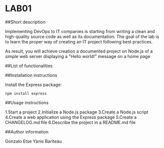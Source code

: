 # LAB01

##Short description

Implementing DevOps to IT companies is starting from writing a clean and high-quality source code as well as its documentation. The goal of the lab is to learn the proper way of creating an IT project following best practices.

As result, you will achieve creation a documented project on Node.js of a simple web server displaying a "Hello world!" message on a home page

##List of functionalities

##Installation instructions

Install the Express package:
    
    npm install express
    

##Usage instructions

1.Start a project
2.Initialize a Node.js package
3.Create a Node.js script
4.Create a web application using the Express package
5.Create a CHANGELOG.md file
6.Describe the project in a README.md file

##Author information

Gonzalo Etse
Yanis Bariteau

